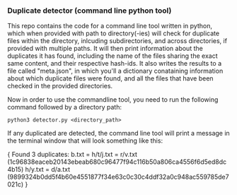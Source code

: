 ### Duplicate detector (command line python tool)
This repo contains the code for a command line tool written in python, which when provided with path to directory(-ies) will check for duplicate files within the directory, inlcuding subdirectories, and across directories, if provided with multiple paths. It will then print information about the duplicates it has found,
including the name of the files sharing the exact same content, and their respective hash-ids. It also writes the results to a file called "meta.json", in which you'll a dictionary conataining information about which duplicate files were found, and all the files that have been checked in the provided directories. 

Now in order to use the commandline tool, you need to run the following command followed by a directory path: 
```
python3 detector.py <directory_path>
```

If any duplicated are detected, the command line tool will print a message in the terminal window that will look something like this:

{
Found 3 duplicates:
 b.txt = h/t/j.txt = r/v.txt (1c96838eaceb20143ebeab680c96477f94c116b50a806ca4556f6d5ed8dc4b15)
 h/y.txt = d/a.txt (9899324b0dd5f4b60e4551877f34e63c0c30c4ddf32a0c948ac559785de7021c)
 }
